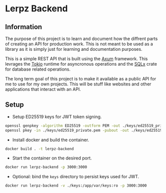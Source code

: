 # Lerpz Backend

## Information

The purpose of this project is to learn and document how the diffrent parts
of creating an API for production work. This is not meant to be used as a library
as it is simply just for learning and documentation purposes.

This is a simple REST API that is built using the [Axum](https://crates.io/crates/axum)
framework. This levrages the [Tokio](https://crates.io/crates/tokio) runtime for asyncronous
operations and the [SQLx](https://crates.io/crates/sqlx) crate for database related operations.

The long term goal of this project is to make it available as a public API
for me to use for my own projects. This will be stuff like websites and other
applications that interact with an API.

## Setup

- Setup ED25519 keys for JWT token signing.

```bash
openssl genpkey -algorithm ED25519 -outform PEM -out ./keys/ed25519_private.pem 
openssl pkey -in ./keys/ed25519_private.pem -pubout -out ./keys/ed25519_public.pem
```

- Install docker and build the container.

```bash
docker build . -t lerpz-backend
```

- Start the container on the desired port.

```bash
docker run lerpz-backend -p 3000:3000
```

- Optional: bind the `keys` directory to persist keys used for JWT.

```bash
docker run lerpz-backend -v ./keys:/app/var/keys:ro -p 3000:3000
```
